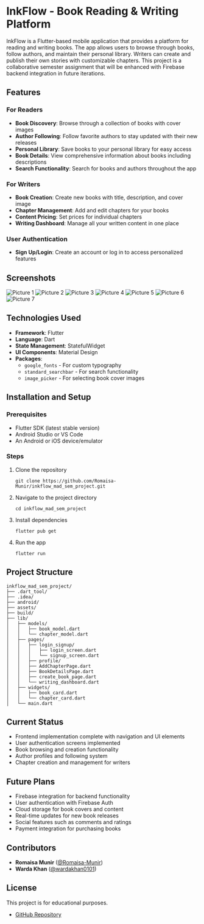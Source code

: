 # InkFlow - Book Reading & Writing Platform

InkFlow is a Flutter-based mobile application that provides a platform for reading and writing books. The app allows users to browse through books, follow authors, and maintain their personal library. Writers can create and publish their own stories with customizable chapters. This project is a collaborative semester assignment that will be enhanced with Firebase backend integration in future iterations.

## Features

### For Readers
- **Book Discovery**: Browse through a collection of books with cover images
- **Author Following**: Follow favorite authors to stay updated with their new releases
- **Personal Library**: Save books to your personal library for easy access
- **Book Details**: View comprehensive information about books including descriptions
- **Search Functionality**: Search for books and authors throughout the app

### For Writers
- **Book Creation**: Create new books with title, description, and cover image
- **Chapter Management**: Add and edit chapters for your books
- **Content Pricing**: Set prices for individual chapters
- **Writing Dashboard**: Manage all your written content in one place

### User Authentication
- **Sign Up/Login**: Create an account or log in to access personalized features

## Screenshots
![Picture 1](https://github.com/user-attachments/assets/0c25af0b-6087-4ad2-8e4a-5922fbed0e8c)
![Picture 2](https://github.com/user-attachments/assets/e0749496-3b67-4106-8797-70d6a8f6f463)
![Picture 3](https://github.com/user-attachments/assets/02cda46d-21e5-403b-ab87-b9aee11c2fbd)
![Picture 4](https://github.com/user-attachments/assets/6c2f8251-f651-4002-9c94-cb7d3065be55)
![Picture 5](https://github.com/user-attachments/assets/7990a5e9-a0e6-41a3-8d8d-58b4e4dff310)
![Picture 6](https://github.com/user-attachments/assets/0c11f4ef-b460-4684-baf8-45a0a61c7f49)
![Picture 7](https://github.com/user-attachments/assets/9114a943-3e51-47a0-b0ea-98cdb41ee77b)

## Technologies Used
- **Framework**: Flutter
- **Language**: Dart
- **State Management**: StatefulWidget
- **UI Components**: Material Design
- **Packages**:
  - `google_fonts` - For custom typography
  - `standard_searchbar` - For search functionality
  - `image_picker` - For selecting book cover images

## Installation and Setup

### Prerequisites
- Flutter SDK (latest stable version)
- Android Studio or VS Code
- An Android or iOS device/emulator

### Steps
1. Clone the repository
   ```
   git clone https://github.com/Romaisa-Munir/inkflow_mad_sem_project.git
   ```

2. Navigate to the project directory
   ```
   cd inkflow_mad_sem_project
   ```

3. Install dependencies
   ```
   flutter pub get
   ```

4. Run the app
   ```
   flutter run
   ```

## Project Structure
```
inkflow_mad_sem_project/
├── .dart_tool/
├── .idea/
├── android/
├── assets/
├── build/
├── lib/
│   ├── models/
│   │   ├── book_model.dart
│   │   └── chapter_model.dart
│   ├── pages/
│   │   ├── login_signup/
│   │   │   ├── login_screen.dart
│   │   │   └── signup_screen.dart
│   │   ├── profile/
│   │   ├── AddChapterPage.dart
│   │   ├── BookDetailsPage.dart
│   │   ├── create_book_page.dart
│   │   └── writing_dashboard.dart
│   ├── widgets/
│   │   ├── book_card.dart
│   │   └── chapter_card.dart
│   └── main.dart
```

## Current Status
- Frontend implementation complete with navigation and UI elements
- User authentication screens implemented
- Book browsing and creation functionality
- Author profiles and following system
- Chapter creation and management for writers

## Future Plans
- Firebase integration for backend functionality
- User authentication with Firebase Auth
- Cloud storage for book covers and content
- Real-time updates for new book releases
- Social features such as comments and ratings
- Payment integration for purchasing books

## Contributors
- **Romaisa Munir** ([@Romaisa-Munir](https://github.com/Romaisa-Munir))
- **Warda Khan** ([@wardakhan0101](https://github.com/wardakhan0101))

## License

This project is for educational purposes.

- [GitHub Repository](https://github.com/Romaisa-Munir/WebTechSemProject)
